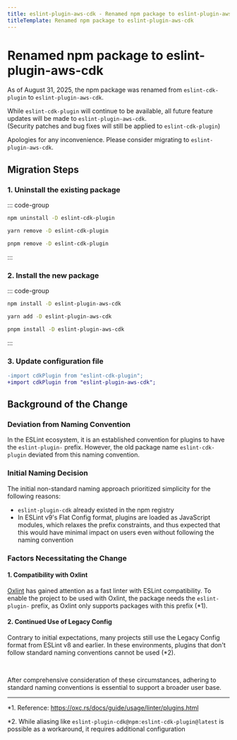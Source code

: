 ```yaml
---
title: eslint-plugin-aws-cdk - Renamed npm package to eslint-plugin-aws-cdk
titleTemplate: Renamed npm package to eslint-plugin-aws-cdk
---
```


# Renamed npm package to eslint-plugin-aws-cdk

As of August 31, 2025, the npm package was renamed from `eslint-cdk-plugin` to `eslint-plugin-aws-cdk`.

While `eslint-cdk-plugin` will continue to be available, all future feature updates will be made to `eslint-plugin-aws-cdk`.  
(Security patches and bug fixes will still be applied to `eslint-cdk-plugin`)

Apologies for any inconvenience. Please consider migrating to `eslint-plugin-aws-cdk`.

## Migration Steps

### 1. Uninstall the existing package

::: code-group

```sh [npm]
npm uninstall -D eslint-cdk-plugin
```

```sh [yarn]
yarn remove -D eslint-cdk-plugin
```

```sh [pnpm]
pnpm remove -D eslint-cdk-plugin
```

:::

### 2. Install the new package

::: code-group

```sh [npm]
npm install -D eslint-plugin-aws-cdk
```

```sh [yarn]
yarn add -D eslint-plugin-aws-cdk
```

```sh [pnpm]
pnpm install -D eslint-plugin-aws-cdk
```

:::

### 3. Update configuration file

```diff
-import cdkPlugin from "eslint-cdk-plugin";
+import cdkPlugin from "eslint-plugin-aws-cdk";
```

## Background of the Change

### Deviation from Naming Convention

In the ESLint ecosystem, it is an established convention for plugins to have the `eslint-plugin-` prefix. However, the old package name `eslint-cdk-plugin` deviated from this naming convention.

### Initial Naming Decision

The initial non-standard naming approach prioritized simplicity for the following reasons:

- `eslint-plugin-cdk` already existed in the npm registry
- In ESLint v9's Flat Config format, plugins are loaded as JavaScript modules, which relaxes the prefix constraints, and thus expected that this would have minimal impact on users even without following the naming convention

### Factors Necessitating the Change

#### 1. Compatibility with Oxlint

[Oxlint](https://oxc.rs/docs/guide/usage/linter.html) has gained attention as a fast linter with ESLint compatibility. To enable the project to be used with Oxlint, the package needs the `eslint-plugin-` prefix, as Oxlint only supports packages with this prefix (\*1).

#### 2. Continued Use of Legacy Config

Contrary to initial expectations, many projects still use the Legacy Config format from ESLint v8 and earlier. In these environments, plugins that don't follow standard naming conventions cannot be used (\*2).

<br />

After comprehensive consideration of these circumstances, adhering to standard naming conventions is essential to support a broader user base.

---

\*1. Reference: https://oxc.rs/docs/guide/usage/linter/plugins.html

\*2. While aliasing like `eslint-plugin-cdk@npm:eslint-cdk-plugin@latest` is possible as a workaround, it requires additional configuration
